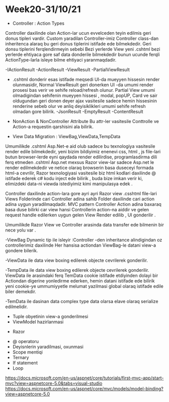 # Week20-31/10/21


* Controller : Action Types

Controller daxilinde olan Action-lar ucun evvelceden teyin edilmis geri donus tipleri vardir.
Custom yaradilan Controller-imiz Controller class-dan inheritenca alaraq bu geri donus tiplerini 
istifade ede bilmekdedir.
Geri donsu tiplerini ferqlendirmeyin sebebi Bezi yerlerde View yeni .cshtml bezi yerlerde ehtiyaca gore
saf data donderile bilmekdedir bunun ucunde ferqli ActionType-larla isleye bilme ehtiyaci yaranmaqdadir.

-IActionResult
-ActionResult
-ViewResult
-PartialViewResult
  - .cshtml donderir esas istifade meqsedi UI-da mueyyen hissesin render olunmasidir,
    Normal ViewResult geri donerken UI -da umumi render prosesi bas verir ve sehife reload/refresh olunur.
    Partial View umumi olmadigindan sehifenin mueyyen hissesi , modal, popUP, Card ve sair oldugundan 
    geri donen deyer ajax vasitesile sadece hemin hissesinin renderine sebeb olur ve anliq deyisiklikleri 
    umumi sehife refresh olmadan gore bilirik.
-JsonResult
-EmptyResult
-ContentResult

* NonAction & NonController Attribute
Bu attr-ler vasitesile Conttrolle ve Action-a requestin qarshisini ala bilirik.

* View Data Migration : ViewBag,ViewData,TempData

Umumilikde .cshtml Asp.Net-e aid olub sadece bu texnologiya vasitesile render edile bilmekdedir,
yeni bizim bildiyimiz enenevi css, html , js file-lari butun browser-lerde eyni qaydada render edilirdise,
programlasdirma dili ferq etmeden .cshtml Asp.net mexsus Razor view-lar sadece Asp.net le render edilmekdedir ve 
netice olaraq browserin basa duseceyi formada html-a cevrilir, Razor texnologiyasi vasitesile biz html kodlari 
daxilinde @ istifade ederek c# kodu inject ede bilirik , buda bize imkan verir ki, elimizdeki data-ni viewda istediyimiz kimi
manipulasya edek .

Controller daxilinde action-lara gore ayri ayri Razor view .csshtml file-lari Views Folderinde cari Controller 
adina sahib Folder daxilinde cari action adina uygun yaradilmaqdadir. MVC pattern Controller Action adina baxaraq basa duse
bilirki car view hansi Controllerin action-na aiddir ve gelen request handle edilerken uygun gelen View Render edilib ,
UI gonderilir .

Umumilikde Razor View ve Controller arasinda data transfer ede bilmenin bir nece yolu var .

-ViewBag Dynamic tip ile isleyir :Controller -den inheritance alindigindan 
oz controllerimiz daxilinde Her hansisa actiondan ViewBag-le datani view-a gondere bilerik.

-ViewData ile data view boxing edilerek objecte cevrilerek gonderilir.

-TempData ile data view boxing edilerek objecte cevrilerek gonderilir.
ViewData ile arasindaki ferq TemData cookie istifade etdiyinden dolayi bir Actiondan digerine yonledirme ederken,
hemin datani istifade ede bilirik yeni cookie-ye ummumiyyetle melumat yazilmasi global olaraq istifade edile biler demekdir.

-TemData ile dasinan data complex type data olarsa elave olaraq serialize edilmelidir.  


- Tuple obyetinin view-a gonderilmesi
- ViewModel hazirlanmasi

* Razor
- @ operatoru
- Deyisnlerin yaradilmasi, oxunmasi
- Scope mentiqi 
- Ternary
- If statement
- Loop

https://docs.microsoft.com/en-us/aspnet/core/tutorials/first-mvc-app/start-mvc?view=aspnetcore-5.0&tabs=visual-studio
https://docs.microsoft.com/en-us/aspnet/core/mvc/models/model-binding?view=aspnetcore-5.0
